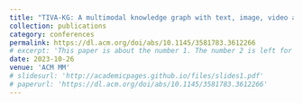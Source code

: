 ```yaml
---
title: "TIVA-KG: A multimodal knowledge graph with text, image, video and audio"
collection: publications
category: conferences
permalink: https://dl.acm.org/doi/abs/10.1145/3581783.3612266
# excerpt: 'This paper is about the number 1. The number 2 is left for future work.'
date: 2023-10-26
venue: 'ACM MM'
# slidesurl: 'http://academicpages.github.io/files/slides1.pdf'
# paperurl: 'https://dl.acm.org/doi/abs/10.1145/3581783.3612266'
---
```

